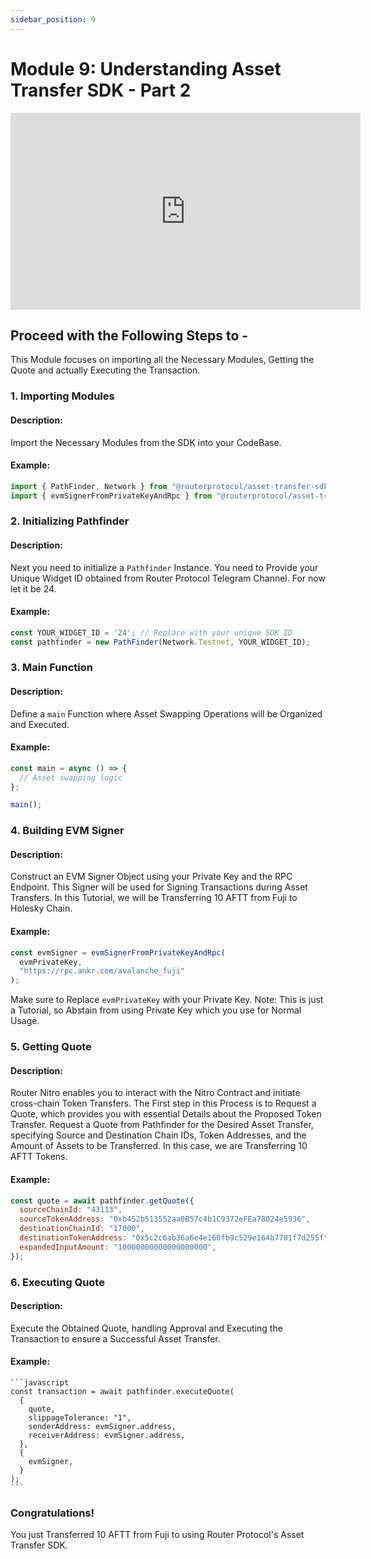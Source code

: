```yaml
---
sidebar_position: 9
---
```


# Module 9: Understanding Asset Transfer SDK - Part 2

<iframe width="560" height="315" src="https://www.youtube.com/embed/_bvJWZjqreU" frameborder="0" allow="accelerometer; autoplay; encrypted-media; gyroscope; picture-in-picture" allowfullscreen></iframe>

## Proceed with the Following Steps to -

This Module focuses on importing all the Necessary Modules, Getting the Quote and actually Executing the Transaction.

### 1. Importing Modules

#### Description:

Import the Necessary Modules from the SDK into your CodeBase.

#### Example:

  ```javascript
  import { PathFinder, Network } from "@routerprotocol/asset-transfer-sdk-ts";
  import { evmSignerFromPrivateKeyAndRpc } from "@routerprotocol/asset-transfer-sdk-ts/pathfinder/ChainClient/EvmChainClient";
  ```

### 2. Initializing Pathfinder

#### Description:

Next you need to initialize a `Pathfinder` Instance. You need to Provide your Unique Widget ID obtained from Router Protocol Telegram Channel. For now let it be 24.

#### Example:

  ```javascript
  const YOUR_WIDGET_ID = '24'; // Replace with your unique SDK ID
  const pathfinder = new PathFinder(Network.Testnet, YOUR_WIDGET_ID);
  ```

### 3. Main Function

#### Description:

Define a <code>main</code> Function where Asset Swapping Operations will be Organized and Executed.

#### Example:

  ```javascript
  const main = async () => {
    // Asset swapping logic
  };

  main();
  ```

### 4. Building EVM Signer

#### Description:

Construct an EVM Signer Object using your Private Key and the RPC Endpoint. This Signer will be used for Signing Transactions during Asset Transfers. In this Tutorial, we will be Transferring 10 AFTT from Fuji to Holesky Chain.

#### Example:

  ```javascript
  const evmSigner = evmSignerFromPrivateKeyAndRpc(
    evmPrivateKey,
    "https://rpc.ankr.com/avalanche_fuji"
  );
  ```

Make sure to Replace `evmPrivateKey` with your Private Key.
Note: This is just a Tutorial, so Abstain from using Private Key which you use for Normal Usage.

### 5. Getting Quote

#### Description:

Router Nitro enables you to interact with the Nitro Contract and initiate cross-chain Token Transfers. The First step in this Process is to Request a Quote, which provides you with essential Details about the Proposed Token Transfer.
Request a Quote from Pathfinder for the Desired Asset Transfer, specifying Source and Destination Chain IDs, Token Addresses, and the Amount of Assets to be Transferred. In this case, we are Transferring 10 AFTT Tokens.

#### Example:

  ```javascript
  const quote = await pathfinder.getQuote({
    sourceChainId: "43113",
    sourceTokenAddress: "0xb452b513552aa0B57c4b1C9372eFEa78024e5936",
    destinationChainId: "17000",
    destinationTokenAddress: "0x5c2c6ab36a6e4e160fb9c529e164b7781f7d255f",
    expandedInputAmount: "10000000000000000000",
  });
  ```

### 6. Executing Quote

#### Description:

Execute the Obtained Quote, handling Approval and Executing the Transaction to ensure a Successful Asset Transfer.

#### Example:

    ```javascript
    const transaction = await pathfinder.executeQuote(
      {
        quote,
        slippageTolerance: "1",
        senderAddress: evmSigner.address,
        receiverAddress: evmSigner.address,
      },
      {
        evmSigner,
      }
    );
    ```

### Congratulations!

You just Transferred 10 AFTT from Fuji to using Router Protocol's Asset Transfer SDK.
